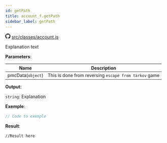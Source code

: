 ```yaml
---
id: getPath
title: account_f.getPath
sidebar_label: getPath
---
```

![](/img/github.png) [src/classes/account.js](https://github.com/TrustedSourceLeaks/LeakedServer/blob/master/src/classes/bots.js#L3)

Explanation text

**Parameters**:

Name  |   Description 
----------- |   -----------
pmcData(`object`)  |   This is done from reversing `escape from tarkov` game


**Output**:

`string`: Explanation


**Exemple**:
```js
// Code to exemple
```

**Result**:
```
//Result here
```
